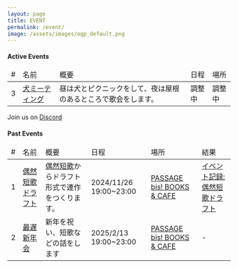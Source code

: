 ```yaml
---
layout: page
title: EVENT
permalink: /event/
image: /assets/images/ogp_default.png
---
```


#### Active Events

<table class="table table-striped table-bordered">
  <thead>
    <tr>
      <td>#</td>
      <td>名前</td>
      <td>概要</td>
      <td>日程</td>
      <td>場所</td>
    </tr>
  </thead>
  <tbody class="table-group-divider">
    <tr>
      <td>3</td>
      <td><a href="/event/flatline-3">犬ミーティング</a></td>
      <td>昼は犬とピクニックをして、夜は屋根のあるところで歌会をします。</td>
      <td>調整中</td>
      <td>調整中</td>
    </tr>
  </tbody>
</table>

Join us on <i class="fa-brands fa-discord"></i> [Discord](https://discord.gg/WyV2XHN6z2)

#### Past Events

<table class="table table-striped table-bordered">
  <thead>
    <tr>
      <td>#</td>
      <td>名前</td>
      <td>概要</td>
      <td>日程</td>
      <td>場所</td>
      <td>結果</td>
    </tr>
  </thead>
  <tbody class="table-group-divider">
    <tr>
      <td>1</td>
      <td><a href="/event/flatline-1">偶然短歌ドラフト</a></td>
      <td><a href="https://x.com/g57577">偶然短歌</a>からドラフト形式で連作をつくります。</td>
      <td>2024/11/26 19:00~23:00</td>
      <td><a href="https://maps.app.goo.gl/B7PyzZxTCvZpaeU48">PASSAGE bis! BOOKS &amp; CAFE</a></td>
      <td><a href="/guzen-tanka-draft">イベント記録: 偶然短歌ドラフト</a></td>
    </tr>
    <tr>
      <td>2</td>
      <td><a href="/event/flatline-2">最遅新年会</a></td>
      <td>新年を祝い、短歌などの話をします</td>
      <td>2025/2/13 19:00~23:00</td>
      <td><a href="https://maps.app.goo.gl/B7PyzZxTCvZpaeU48">PASSAGE bis! BOOKS &amp; CAFE</a></td>
      <td>-</td>
    </tr>
  </tbody>
</table>

